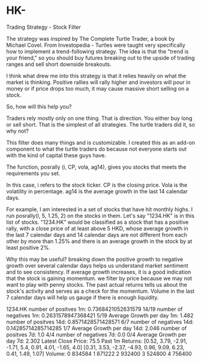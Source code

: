 # HK-
Trading Strategy - Stock Filter

The strategy was inspired by The Complete Turtle Trader, a book by Michael Covel.
From Investopedia - Turtles were taught very specifically how to implement a trend-following strategy. The idea is that the "trend is your friend," so you should buy futures breaking out to the upside of trading ranges and sell short downside breakouts.

I think what drew me into this strategy is that it relies heavily on what the market is thinking. 
Positive rallies will rally higher and investors will pour in money or if price drops too much, it may cause massive short selling on a stock.

So, how will this help you?

Traders rely mostly only on one thing. That is direction. You either buy long or sell short. That is the simplest of all strategies.
The turtle traders did it, so why not?

This filter does many things and is customizable. I created this as an add-on component to what the turtle traders do because not everyone starts out with the kind of capital these guys have.

The function, posrally (i, CP, vola, ag14), gives you stocks that meets the requirements you set.

In this case, 
i refers to the stock ticker.
CP is the closing price.
Vola is the volatility in percentage.
ag14 is the average growth in the last 14 calendar days.

For example, I am interested in a set of stocks that have hit monthly highs.
I run posrally(I, 5, 1.25, 2) on the stocks in them.
Let's say "1234.HK" is in this list of stocks. "1234.HK" would be classified as a stock that has a positive rally, with a close price of at least above 5 HKD, whose average growth in the last 7 calendar days and 14 calendar days are not different from each other by more than 1.25% and there is an average growth in the stock by at least positive 2%.

Why this may be useful?
breaking down the positive growth to negative growth over several calendar days helps us understand market sentiment and to see consistency. If average growth increases, it is a good indication that the stock is gaining momentum. we filter by price because we may not want to play with penny stocks. The past actual returns tells us about the stock's activity and serves as a check for the momentum. Volume in the last 7 calendar days will help us gauge if there is enough liquidity.

1234.HK
number of positves 1m:  0.7368421052631579 14/19
number of negatives 1m:  0.2631578947368421 5/19
Average Growth per day 1m:  1.482
number of positves 14d:  0.8571428571428571 6/7
number of negatives 14d:  0.14285714285714285 1/7
Average Growth per day 14d:  2.046
number of positves 7d:  1.0 4/4
number of negatives 7d:  0.0 0/4
Average Growth per day 7d:  2.302
Latest Close Price:  75.5
Past 1m Returns:  [0.52, 3.79, -2.91, -1.71, 5.4, 0.91, 4.01, -1.65, 4.0] [0.31, 3.53, -2.37, -4.93, 0.96, 9.09, 6.23, 0.41, 1.49, 1.07]
Volume: 
0   834584
1   871222
2   932400
3   524800
4   756400
